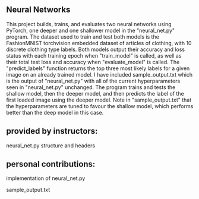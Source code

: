 ## Neural Networks

This project builds, trains, and evaluates two neural networks using PyTorch, one deeper and one shallower model in the "neural_net.py" program. The dataset used to train and test both models is the FashionMNIST torchvision embedded dataset of articles of clothing, with 10 discrete clothing type labels. Both models output their accuracy and loss status with each training epoch when "train_model" is called, as well as their total test loss and accuracy when "evaluate_model" is called. The "predict_labels" function returns the top three most likely labels for a given image on an already trained model. I have included sample_output.txt which is the output of "neural_net.py" with all of the current hyperparameters seen in "neural_net.py" unchanged. The program trains and tests the shallow model, then the deeper model, and then predicts the label of the first loaded image using the deeper model. Note in "sample_output.txt" that the hyperparameters are tuned to favour the shallow model, which performs better than the deep model in this case.

## provided by instructors:

neural_net.py structure and headers

## personal contributions:

implementation of neural_net.py

sample_output.txt
